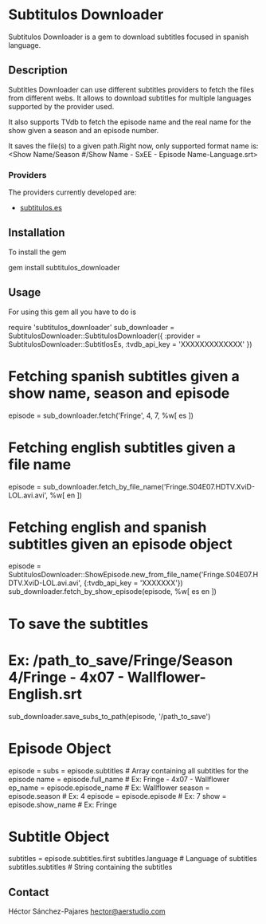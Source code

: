 Subtitulos Downloader
=====================
Subtitulos Downloader is a gem to download subtitles focused in spanish language.

Description
-----------
Subtitles Downloader can use different subtitles providers to fetch the files from different webs.
It allows to download subtitles for multiple languages supported by the provider used.

It also supports TVdb to fetch the episode name and the real name for the show given a season and an episode number.

It saves the file(s) to a given path.Right now, only supported format name is:
<Show Name/Season #/Show Name - SxEE - Episode Name-Language.srt>


### Providers
The providers currently developed are:
* [subtitulos.es](http://www.subtitulos.es)


Installation
------------
To install the gem

  gem install subtitulos_downloader


Usage
-----
For using this gem all you have to do is
  
  require 'subtitulos_downloader'
  sub_downloader = SubtitulosDownloader::SubtitulosDownloader({ 
    :provider = SubtitulosDownloader::SubtitlosEs,
    :tvdb_api_key = 'XXXXXXXXXXXXX'
  })

  # Fetching spanish subtitles given a show name, season and episode
  episode = sub_downloader.fetch('Fringe', 4, 7, %w[ es ])

  # Fetching english subtitles given a file name
  episode = sub_downloader.fetch_by_file_name('Fringe.S04E07.HDTV.XviD-LOL.avi.avi', %w[ en ])

  # Fetching english and spanish subtitles given an episode object
  episode = SubtitulosDownloader::ShowEpisode.new_from_file_name('Fringe.S04E07.HDTV.XviD-LOL.avi.avi', {:tvdb_api_key = 'XXXXXXX'})
  sub_downloader.fetch_by_show_episode(episode, %w[ es en ])
        
  # To save the subtitles
  # Ex: /path_to_save/Fringe/Season 4/Fringe - 4x07 - Wallflower-English.srt
  sub_downloader.save_subs_to_path(episode, '/path_to_save')

  # Episode Object
  episode = 
  subs = episode.subtitles # Array containing all subtitles for the episode
  name = episode.full_name # Ex: Fringe - 4x07 - Wallflower
  ep_name = episode.episode_name # Ex: Wallflower
  season = episode.season # Ex: 4
  episode = episode.episode # Ex: 7
  show = episode.show_name # Ex: Fringe

  # Subtitle Object
  subtitles = episode.subtitles.first
  subtitles.language # Language of subtitles
  subtitles.subtitles # String containing the subtitles


Contact
------
Héctor Sánchez-Pajares
[hector@aerstudio.com](mailto:hector@aerstudio.com)






